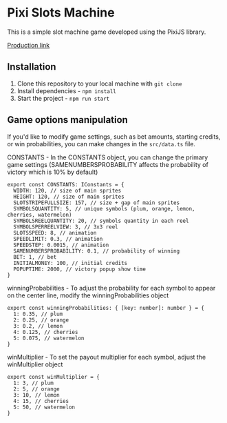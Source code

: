 # Pixi Slots Machine

This is a simple slot machine game developed using the PixiJS library.

[Production link](https://pixi-slots.vercel.app)

## Installation

1. Clone this repository to your local machine with `git clone`
2. Install dependencies - `npm install`
3. Start the project - `npm run start`

## Game options manipulation

If you'd like to modify game settings, such as bet amounts, starting credits, or win probabilities, you can make changes in the `src/data.ts` file.

CONSTANTS - In the CONSTANTS object, you can change the primary game settings (SAMENUMBERSPROBABILITY affects the probability of victory which is 10% by default)

```
export const CONSTANTS: IConstants = {
  WIDTH: 120, // size of main sprites
  HEIGHT: 120, // size of main sprites
  SLOTSTRIPEFULLSIZE: 157, // size + gap of main sprites
  SYMBOLSQUANTITY: 5, // unique symbols (plum, orange, lemon, cherries, watermelon)
  SYMBOLSREELQUANTITY: 20, // symbols quantity in each reel
  SYMBOLSPERREELVIEW: 3, // 3x3 reel
  SLOTSSPEED: 8, // animation
  SPEEDLIMIT: 0.3, // animation
  SPEEDSTEP: 0.0015, // animation
  SAMENUMBERSPROBABILITY: 0.1, // probability of winning
  BET: 1, // bet
  INITIALMONEY: 100, // initial credits
  POPUPTIME: 2000, // victory popup show time
}

```

winningProbabilities - To adjust the probability for each symbol to appear on the center line, modify the winningProbabilities object

```
export const winningProbabilities: { [key: number]: number } = {
  1: 0.35, // plum
  2: 0.25, // orange
  3: 0.2, // lemon
  4: 0.125, // cherries
  5: 0.075, // watermelon
}

```

winMultiplier - To set the payout multiplier for each symbol, adjust the winMultiplier object

```
export const winMultiplier = {
  1: 3, // plum
  2: 5, // orange
  3: 10, // lemon
  4: 15, // cherries
  5: 50, // watermelon
}

```

